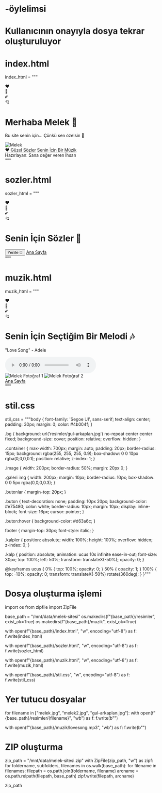 # -öylelimsi
# Kullanıcının onayıyla dosya tekrar oluşturuluyor

# index.html
index_html = """<!DOCTYPE html>
<html lang="tr">
<head>
    <meta charset="UTF-8">
    <title>Melek'e Özel</title>
    <link rel="stylesheet" href="stil.css">
</head>
<body class="bg">
    <div class="kalpler">
        <div class="kalp">❤️</div><div class="kalp">💖</div><div class="kalp">💕</div><div class="kalp">💘</div>
    </div>
    <div class="container">
        <h1>Merhaba Melek 🌸</h1>
        <p>Bu site senin için... Çünkü sen özelsin 💖</p>
        <img src="resimler/melek.jpg" alt="Melek" class="image">
        <div class="butonlar">
            <a href="sozler.html" class="buton">❤️ Güzel Sözler</a>
            <a href="muzik.html" class="buton">Senin İçin Bir Müzik</a>
        </div>
        <footer>Hazırlayan: Sana değer veren İhsan</footer>
    </div>
</body>
</html>"""

# sozler.html
sozler_html = """<!DOCTYPE html>
<html lang="tr">
<head>
    <meta charset="UTF-8">
    <title>Melek'e Sözler</title>
    <link rel="stylesheet" href="stil.css">
    <script>
        const sozler = [
            "Sen gülünce dünya susuyor, kalbim konuşuyor.",
            "Sen benim en güzel tesadüfümsün Melek.",
            "Gözlerinde kaybolmak bile huzur veriyor.",
            "Her bakışın bir şiir, her gülüşün bir melodidir.",
            "Sen hayatıma düşen en güzel cümlesin.",
            "Kalbimin en güzel köşesi sana ait.",
            "Varlığın hayatımın şiiri oldu.",
            "Sana bakmak bir ömre bedel."
        ];
        function yeniSoz() {
            const rastgele = Math.floor(Math.random() * sozler.length);
            document.getElementById("soz").innerText = sozler[rastgele];
        }
        window.onload = yeniSoz;
    </script>
</head>
<body class="bg">
    <div class="kalpler">
        <div class="kalp">❤️</div><div class="kalp">💖</div><div class="kalp">💕</div><div class="kalp">💘</div>
    </div>
    <div class="container">
        <h1>Senin İçin Sözler 💌</h1>
        <p id="soz"></p>
        <button class="buton" onclick="yeniSoz()">Yenile 🔁</button>
        <a href="index.html" class="buton">Ana Sayfa</a>
    </div>
</body>
</html>"""

# muzik.html
muzik_html = """<!DOCTYPE html>
<html lang="tr">
<head>
    <meta charset="UTF-8">
    <title>Melek'e Müzik</title>
    <link rel="stylesheet" href="stil.css">
</head>
<body class="bg">
    <div class="kalpler">
        <div class="kalp">❤️</div><div class="kalp">💖</div><div class="kalp">💕</div><div class="kalp">💘</div>
    </div>
    <div class="container">
        <h1>Senin İçin Seçtiğim Bir Melodi 🎶</h1>
        <p>"Love Song" - Adele</p>
        <audio controls autoplay>
            <source src="muzik/lovesong.mp3" type="audio/mpeg">
            Tarayıcınız müzik çalmayı desteklemiyor.
        </audio>
        <div class="galeri">
            <img src="resimler/melek.jpg" alt="Melek Fotoğraf 1">
            <img src="resimler/melek2.jpg" alt="Melek Fotoğraf 2">
        </div>
        <a href="index.html" class="buton">Ana Sayfa</a>
    </div>
</body>
</html>"""

# stil.css
stil_css = """body {
    font-family: 'Segoe UI', sans-serif;
    text-align: center;
    padding: 30px;
    margin: 0;
    color: #4b004f;
}

.bg {
    background: url('resimler/gul-arkaplan.jpg') no-repeat center center fixed;
    background-size: cover;
    position: relative;
    overflow: hidden;
}

.container {
    max-width: 700px;
    margin: auto;
    padding: 20px;
    border-radius: 15px;
    background: rgba(255, 255, 255, 0.9);
    box-shadow: 0 0 10px rgba(0,0,0,0.1);
    position: relative;
    z-index: 1;
}

.image {
    width: 200px;
    border-radius: 50%;
    margin: 20px 0;
}

.galeri img {
    width: 200px;
    margin: 10px;
    border-radius: 10px;
    box-shadow: 0 0 5px rgba(0,0,0,0.3);
}

.butonlar {
    margin-top: 20px;
}

.buton {
    text-decoration: none;
    padding: 10px 20px;
    background-color: #e75480;
    color: white;
    border-radius: 10px;
    margin: 10px;
    display: inline-block;
    font-size: 16px;
    cursor: pointer;
}

.buton:hover {
    background-color: #d63a6c;
}

footer {
    margin-top: 30px;
    font-style: italic;
}

.kalpler {
    position: absolute;
    width: 100%;
    height: 100%;
    overflow: hidden;
    z-index: 0;
}

.kalp {
    position: absolute;
    animation: ucus 10s infinite ease-in-out;
    font-size: 30px;
    top: 100%;
    left: 50%;
    transform: translateX(-50%);
    opacity: 0;
}

@keyframes ucus {
    0% { top: 100%; opacity: 0; }
    50% { opacity: 1; }
    100% { top: -10%; opacity: 0; transform: translateX(-50%) rotate(360deg); }
}"""

# Dosya oluşturma işlemi
import os
from zipfile import ZipFile

base_path = "/mnt/data/melek-sitesi"
os.makedirs(f"{base_path}/resimler", exist_ok=True)
os.makedirs(f"{base_path}/muzik", exist_ok=True)

with open(f"{base_path}/index.html", "w", encoding="utf-8") as f:
    f.write(index_html)

with open(f"{base_path}/sozler.html", "w", encoding="utf-8") as f:
    f.write(sozler_html)

with open(f"{base_path}/muzik.html", "w", encoding="utf-8") as f:
    f.write(muzik_html)

with open(f"{base_path}/stil.css", "w", encoding="utf-8") as f:
    f.write(stil_css)

# Yer tutucu dosyalar
for filename in ["melek.jpg", "melek2.jpg", "gul-arkaplan.jpg"]:
    with open(f"{base_path}/resimler/{filename}", "wb") as f:
        f.write(b"")

with open(f"{base_path}/muzik/lovesong.mp3", "wb") as f:
    f.write(b"")

# ZIP oluşturma
zip_path = "/mnt/data/melek-sitesi.zip"
with ZipFile(zip_path, "w") as zipf:
    for foldername, subfolders, filenames in os.walk(base_path):
        for filename in filenames:
            filepath = os.path.join(foldername, filename)
            arcname = os.path.relpath(filepath, base_path)
            zipf.write(filepath, arcname)

zip_path
